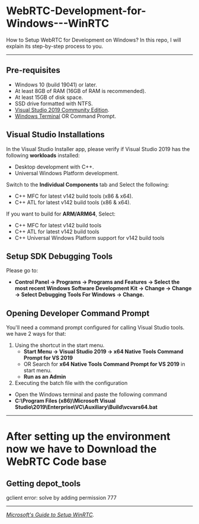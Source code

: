 # WebRTC-Development-for-Windows---WinRTC

How to Setup WebRTC for Development on Windows? In this repo, I will explain its step-by-step process to you.

---

## Pre-requisites

- Windows 10 (build 19041) or later.
- At least 8GB of RAM (16GB of RAM is recommended).
- At least 15GB of disk space.
- SSD drive formatted with NTFS.
- [Visual Studio 2019 Community Edition](https://my.visualstudio.com/Downloads?q=visual%20studio%202019&wt.mc_id=o~msft~vscom~older-downloads).
- [Windows Terminal](https://apps.microsoft.com/store/detail/windows-terminal/9N0DX20HK701?hl=en-us&gl=us&activetab=pivot%3Aoverviewtab) OR Command Prompt.

## Visual Studio Installations

In the Visual Studio Installer app, please verify if Visual Studio 2019 has the following **workloads** installed:
- Desktop development with C++.
- Universal Windows Platform development.

Switch to the **Individual Components** tab and Select the following:
- C++ MFC for latest v142 build tools (x86 & x64).
- C++ ATL for latest v142 build tools (x86 & x64).

If you want to build for **ARM/ARM64**, Select:
- C++ MFC for latest v142 build tools
- C++ ATL for latest v142 build tools
- C++ Universal Windows Platform support for v142 build tools

## Setup SDK Debugging Tools

Please go to:
- **Control Panel → Programs → Programs and Features → Select the most recent Windows Software Development Kit → Change → Change → Select Debugging Tools For Windows → Change.**

## Opening Developer Command Prompt

You'll need a command prompt configured for calling Visual Studio tools. we have 2 ways for that:

1. Using the shortcut in the start menu.
   - **Start Menu → Visual Studio 2019 → x64 Native Tools Command Prompt for VS 2019**
   - OR Search for **x64 Native Tools Command Prompt for VS 2019** in start menu.
   - **Run as an Admin**
2. Executing the batch file with the configuration
  - Open the Windows terminal and paste the following command
  - **C:\Program Files (x86)\Microsoft Visual Studio\2019\Enterprise\VC\Auxiliary\Build\vcvars64.bat**

---

# After setting up the environment now we have to Download the WebRTC Code base
## Getting depot_tools
gclient error: solve by adding permission 777

---

*[Microsoft's Guide to Setup WinRTC](https://learn.microsoft.com/en-us/winrtc/getting-started).*

